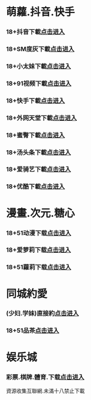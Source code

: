 # 萌蘿.抖音.快手
### 18+抖音下載<a rel="nofollow noopener" href="https://nt4wadkhpr3e.top/?channel_code=MIM05BBG " target="_blank">点击进入</a>
### 18+SM度灰下載<a rel="nofollow noopener" href="https://2a0627.yrpwateb.cc/chan/h56418/wukq4" target="_blank">点击进入</a>
### 18+小太妹下載<a rel="nofollow noopener" href="https://hgipatso2dmt.top/?channel_code=MIM03BBG" target="_blank">点击进入</a>
### 18+91视频下載<a rel="nofollow noopener" href="https://2ea79d.kmrrnxhmj.com/chan-4780/aff-ktWnZ" target="_blank">点击进入</a>
### 18+快手下載<a rel="nofollow noopener" href="https://jveyb1tbsd6l.top/?channel_code=MIM04BBG" target="_blank">点击进入</a>
### 18+外网天堂下載<a rel="nofollow noopener" href="https://7f905a.qianrehvw.com/aff-Mje8" target="_blank">点击进入</a>
### 18+蜜臀下載<a rel="nofollow noopener" href="https://qrj7i1dsa8cf.top/?channel_code=MIM18BBG" target="_blank">点击进入</a>
### 18+汤头条下載<a rel="nofollow noopener" href="https://1832.fcgfazs.tips/chan/a14565/eMA29" target="_blank">点击进入</a>
### 18+爱骑艺下載<a rel="nofollow noopener" href="https://tcjechzsyqxm.top/?channel_code=MIM12BBG" target="_blank">点击进入</a>
### 18+优酷下載<a rel="nofollow noopener" href="https://lpk6oz13da27.top/?channel_code=MIM13BBG" target="_blank">点击进入</a>
# 漫畫.次元.糖心
### 18+51动漫下载<a rel="nofollow noopener" href="https://e5dea10.puemrdxqn.com/?code=ahbFk&c=16921" target="_blank">点击进入</a>
### 18+爱萝莉下载<a rel="nofollow noopener" href="https://nretpxyzw98x.top/?channel_code=MIM33BBG" target="_blank">点击进入</a>
### 18+51蘿莉下载<a rel="nofollow noopener" href="https://d34b4.umgfgq.com/chan/GS1525/SWKC" target="_blank">点击进入</a>
# 同城約愛
### (少妇.学妹)直接約<a rel="nofollow noopener" href="https://jy0430.eefn.top/su.html?t=001gz_298" target="_blank">点击进入</a>
### 18+51品茶<a rel="nofollow noopener" href="https://77c88bb.rvihafnvb.com/?code=aZJ6Q&c=16921" target="_blank">点击进入</a>
# 娱乐城
### 彩票.棋牌.體育.下载<a rel="nofollow noopener" href="https://lucky816.com/risshv" target="_blank">点击进入</a>
資源收集互聯網.未滿十八禁止下載
